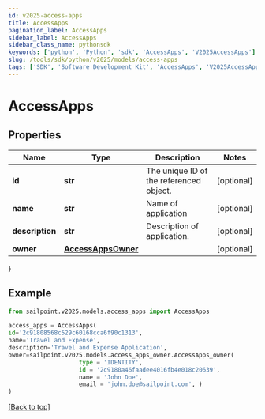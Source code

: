 ```yaml
---
id: v2025-access-apps
title: AccessApps
pagination_label: AccessApps
sidebar_label: AccessApps
sidebar_class_name: pythonsdk
keywords: ['python', 'Python', 'sdk', 'AccessApps', 'V2025AccessApps'] 
slug: /tools/sdk/python/v2025/models/access-apps
tags: ['SDK', 'Software Development Kit', 'AccessApps', 'V2025AccessApps']
---
```


# AccessApps


## Properties

Name | Type | Description | Notes
------------ | ------------- | ------------- | -------------
**id** | **str** | The unique ID of the referenced object. | [optional] 
**name** | **str** | Name of application | [optional] 
**description** | **str** | Description of application. | [optional] 
**owner** | [**AccessAppsOwner**](access-apps-owner) |  | [optional] 
}

## Example

```python
from sailpoint.v2025.models.access_apps import AccessApps

access_apps = AccessApps(
id='2c91808568c529c60168cca6f90c1313',
name='Travel and Expense',
description='Travel and Expense Application',
owner=sailpoint.v2025.models.access_apps_owner.AccessApps_owner(
                    type = 'IDENTITY', 
                    id = '2c9180a46faadee4016fb4e018c20639', 
                    name = 'John Doe', 
                    email = 'john.doe@sailpoint.com', )
)

```
[[Back to top]](#) 

